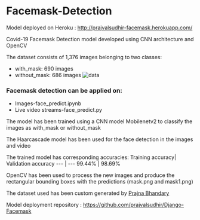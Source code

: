 # Facemask-Detection
Model deployed on Heroku : http://prajvalsudhir-facemask.herokuapp.com/

Covid-19 Facemask Detection model developed using CNN architecture and OpenCV

The dataset consists of 1,376 images belonging to two classes:
* with_mask: 690 images
* without_mask: 686 images
![data](https://www.pyimagesearch.com/wp-content/uploads/2020/04/face_mask_detection_dataset.jpg)

### Facemask detection can be applied on:
* Images-face_predict.ipynb
* Live video streams-face_predict.py

The model has been trained using a CNN model Mobilenetv2 to classify the images as with_mask or without_mask

The Haarcascade model has been used for the face detection in the images and video

The trained model has corresponding accuracies:
Training accuracy| Validation accuracy
--- | --- 
99.44% | 98.69% 

OpenCV has been used to process the new images and produce the rectangular bounding boxes with the predictions
(mask.png and mask1.png)

The dataset used has been custom generated by [Prajna Bhandary](https://www.linkedin.com/feed/update/urn%3Ali%3Aactivity%3A6655711815361761280/)

Model deployment repository : https://github.com/prajvalsudhir/Django-Facemask
